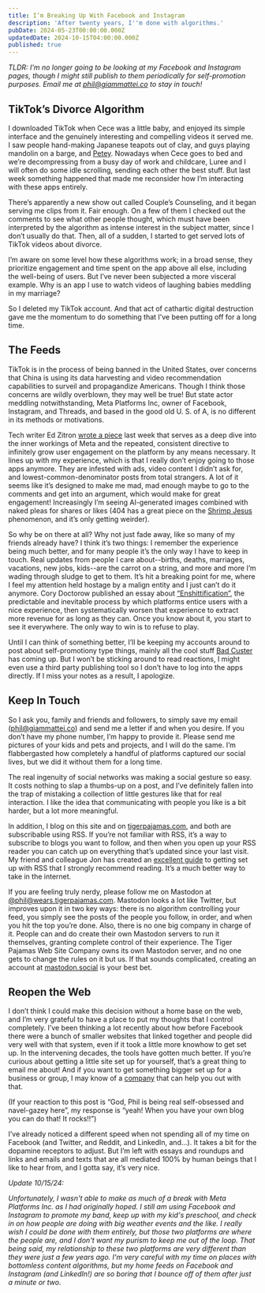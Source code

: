 ```yaml
---
title: I’m Breaking Up With Facebook and Instagram
description: 'After twenty years, I''m done with algorithms.'
pubDate: 2024-05-23T00:00:00.000Z
updatedDate: 2024-10-15T04:00:00.000Z
published: true
---
```


*TLDR: I’m no longer going to be looking at my Facebook and Instagram pages, though I might still publish to them periodically for self-promotion purposes. Email me at [phil@giammattei.co](mailto:phil@giammattei.co) to stay in touch!*

## TikTok’s Divorce Algorithm

I downloaded TikTok when Cece was a little baby, and enjoyed its simple interface and the genuinely interesting and compelling videos it served me. I saw people hand-making Japanese teapots out of clay, and guys playing mandolin on a barge, and [Petey](https://www.tiktok.com/@peteyusa?lang=en). Nowadays when Cece goes to bed and we’re decompressing from a busy day of work and childcare, Luree and I will often do some idle scrolling, sending each other the best stuff. But last week something happened that made me reconsider how I’m interacting with these apps entirely.

There’s apparently a new show out called Couple’s Counseling, and it began serving me clips from it. Fair enough. On a few of them I checked out the comments to see what other people thought, which must have been interpreted by the algorithm as intense interest in the subject matter, since I don’t usually do that. Then, all of a sudden, I started to get served lots of TikTok videos about divorce.

I’m aware on some level how these algorithms work; in a broad sense, they prioritize engagement and time spent on the app above all else, including the well-being of users. But I’ve never been subjected a more visceral example. Why is an app I use to watch videos of laughing babies meddling in my marriage?

So I deleted my TikTok account. And that act of cathartic digital destruction gave me the momentum to do something that I’ve been putting off for a long time.

## The Feeds

TikTok is in the process of being banned in the United States, over concerns that China is using its data harvesting and video recommendation capabilities to surveil and propagandize Americans. Though I think those concerns are wildly overblown, they may well be true! But state actor meddling notwithstanding, Meta Platforms Inc, owner of Facebook, Instagram, and Threads, and based in the good old U. S. of A, is no different in its methods or motivations.

Tech writer Ed Zitron [wrote a piece](https://www.wheresyoured.at/killingfacebook/) last week that serves as a deep dive into the inner workings of Meta and the repeated, consistent directive to infinitely grow user engagement on the platform by any means necessary. It lines up with my experience, which is that I really don’t enjoy going to those apps anymore. They are infested with ads, video content I didn’t ask for, and lowest-common-denominator posts from total strangers. A lot of it seems like it’s designed to make me mad, mad enough maybe to go to the comments and get into an argument, which would make for great engagement! Increasingly I’m seeing AI-generated images combined with naked pleas for shares or likes (404 has a great piece on the [Shrimp Jesus](https://www.404media.co/email/1cdf7620-2e2f-4450-9cd9-e041f4f0c27f/) phenomenon, and it’s only getting weirder).

So why be on there at all? Why not just fade away, like so many of my friends already have? I think it’s two things: I remember the experience being much better, and for many people it’s the only way I have to keep in touch. Real updates from people I care about--births, deaths, marriages, vacations, new jobs, kids--are the carrot on a string, and more and more I’m wading through sludge to get to them. It’s hit a breaking point for me, where I feel my attention held hostage by a malign entity and I just can’t do it anymore. Cory Doctorow published an essay about [“Enshittification”](https://pluralistic.net/2023/01/21/potemkin-ai/#hey-guys), the predictable and inevitable process by which platforms entice users with a nice experience, then systematically worsen that experience to extract more revenue for as long as they can. Once you know about it, you start to see it everywhere. The only way to win is to refuse to play.

Until I can think of something better, I’ll be keeping my accounts around to post about self-promotiony type things, mainly all the cool stuff [Bad Custer](https://badcuster.net) has coming up. But I won’t be sticking around to read reactions, I might even use a third party publishing tool so I don’t have to log into the apps directly. If I miss your notes as a result, I apologize.

## Keep In Touch

So I ask you, family and friends and followers, to simply save my email ([phil@giammattei.co](mailto:phil@giammattei.co)) and send me a letter if and when you desire. If you don’t have my phone number, I’m happy to provide it. Please send me pictures of your kids and pets and projects, and I will do the same. I’m flabbergasted how completely a handful of platforms captured our social lives, but we did it without them for a long time.

The real ingenuity of social networks was making a social gesture so easy. It costs nothing to slap a thumbs-up on a post, and I’ve definitely fallen into the trap of mistaking a collection of little gestures like that for real interaction. I like the idea that communicating with people you like is a bit harder, but a lot more meaningful.

In addition, I blog on this site and on [tigerpajamas.com](tigerpajamas.com), and both are subscribable using RSS. If you’re not familiar with RSS, it’s a way to subscribe to blogs you want to follow, and then when you open up your RSS reader you can catch up on everything that’s updated since your last visit. My friend and colleague Jon has created an [excellent guide](https://taalumot.space/writing/what-to-do-online-instead-of-social-media) to getting set up with RSS that I strongly recommend reading. It’s a much better way to take in the internet.

If you are feeling truly nerdy, please follow me on Mastodon at [@phil@wears.tigerpajamas.com](https://wears.tigerpajamas.com/@phil). Mastodon looks a lot like Twitter, but improves upon it in two key ways: there is no algorithm controlling your feed, you simply see the posts of the people you follow, in order, and when you hit the top you’re done. Also, there is no one big company in charge of it. People can and do create their own Mastodon servers to run it themselves, granting complete control of their experience. The Tiger Pajamas Web Site Company owns its own Mastodon server, and no one gets to change the rules on it but us. If that sounds complicated, creating an account at [mastodon.social](https://mastodon.social) is your best bet.

## Reopen the Web

I don’t think I could make this decision without a home base on the web, and I’m very grateful to have a place to put my thoughts that I control completely. I’ve been thinking a lot recently about how before Facebook there were a bunch of smaller websites that linked together and people did very well with that system, even if it took a little more knowhow to get set up. In the intervening decades, the tools have gotten much better. If you’re curious about getting a little site set up for yourself, that’s a great thing to email me about! And if you want to get something bigger set up for a business or group, I may know of a [company](https://tigerpajamas.com) that can help you out with that.

(If your reaction to this post is “God, Phil is being real self-obsessed and navel-gazey here”, my response is “yeah! When you have your own blog you can do that! It rocks!!”)

I’ve already noticed a different speed when not spending all of my time on Facebook (and Twitter, and Reddit, and LinkedIn, and...). It takes a bit for the dopamine receptors to adjust. But I’m left with essays and roundups and links and emails and texts that are all mediated 100% by human beings that I like to hear from, and I gotta say, it’s very nice.

*Update 10/15/24:*

*Unfortunately, I wasn't able to make as much of a break with Meta Platforms Inc. as I had originally hoped.  I still am using Facebook and Instagram to promote my band, keep up with my kid's preschool, and check in on how people are doing with big weather events and the like.  I really wish I could be done with them entirely, but those two platforms are where the people are, and I don't want my purism to keep me out of the loop.  That being said, my relationship to these two platforms are very different than they were just a few years ago.  I'm very careful with my time on places with bottomless content algorithms, but my home feeds on Facebook and Instagram (and LinkedIn!) are so boring that I bounce off of them after just a minute or two.*
